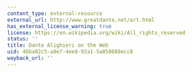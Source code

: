 ```yaml
---
content_type: external-resource
external_url: http://www.greatdante.net/art.html
has_external_license_warning: true
license: https://en.wikipedia.org/wiki/All_rights_reserved
status: ''
title: Dante Alighieri on the Web
uid: 46ba02c5-a8e7-4ee8-92a1-5a850688ecc8
wayback_url: ''
---
```

